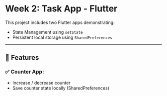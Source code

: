 # Week 2: Task App - Flutter

This project includes two Flutter apps demonstrating:
- State Management using `setState`
- Persistent local storage using `SharedPreferences`

---

## 📱 Features

### ✅ Counter App:
- Increase / decrease counter
- Save counter state locally (SharedPreferences)